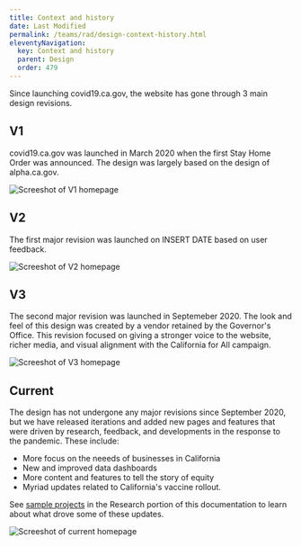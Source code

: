 ```yaml
---
title: Context and history
date: Last Modified 
permalink: /teams/rad/design-context-history.html
eleventyNavigation:
  key: Context and history
  parent: Design
  order: 479
---
```


Since launching covid19.ca.gov, the website has gone through 3 main design revisions.

## V1

covid19.ca.gov was launched in March 2020 when the first Stay Home Order was announced. The design was largely based on the design of alpha.ca.gov.

![Screeshot of V1 homepage](https://cagov.github.io/covid19.ca.gov-site-eng-playbook/content/images/website-design-01.png)

## V2

The first major revision was launched on INSERT DATE based on user feedback.

![Screeshot of V2 homepage](https://cagov.github.io/covid19.ca.gov-site-eng-playbook/content/images/website-design-02.png)

## V3

The second major revision was launched in Septemeber 2020. The look and feel of this design was created by a vendor retained by the Governor's Office. This revision focused on giving a stronger voice to the website, richer media, and visual alignment with the California for All campaign.

![Screeshot of V3 homepage](https://cagov.github.io/covid19.ca.gov-site-eng-playbook/content/images/website-design-03.png)

## Current

The design has not undergone any major revisions since September 2020, but we have released iterations and added new pages and features that were driven by research, feedback, and developments in the response to the pandemic. These include:

* More focus on the neeeds of businesses in California
* New and improved data dashboards
* More content and features to tell the story of equity
* Myriad updates related to California's vaccine rollout.
 
See [sample projects](https://teamdocs.covid19.ca.gov/teams/rad/research-sample-projects.html) in the Research portion of this documentation to learn about what drove some of these updates.

![Screeshot of current homepage](https://cagov.github.io/covid19.ca.gov-site-eng-playbook/content/images/website-design-04.png)
